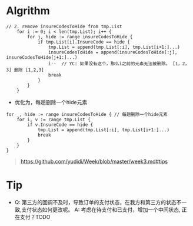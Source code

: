 
# Algrithm

```
// 2. remove insureCodesToHide from tmp.List
	for i := 0; i < len(tmp.List); i++ {
		for j, hide := range insureCodesToHide {
			if tmp.List[i].InsureCode == hide {
				tmp.List = append(tmp.List[:i], tmp.List[i+1:]...)
				insureCodesToHide = append(insureCodesToHide[:j], insureCodesToHide[j+1:]...)
				i--  // YC: 如果没有这个，那么i之前的元素无法被删除。 [1，2，3] 删除 [1,2,3]
				break
			}
		}
	}
```

* 优化为，每趟删除一个hide元素
```
for _, hide := range insureCodesToHide { // 每趟删除一个hide元素
	for i, v := range tmp.List {
		if v.InsureCode == hide {
			tmp.List = append(tmp.List[:i], tmp.List[i+1:]...)
			break
		}
	}
}
```

> https://github.com/yudidi/Week/blob/master/week3.md#tips

# Tip

* Q: 第三方的回调不及时，导致订单的支付状态，在我方和第三方的状态不一致,支付状态如何更改呢。
A: 考虑在待支付和已支付，增加一个中间状态, 正在支付？TODO
